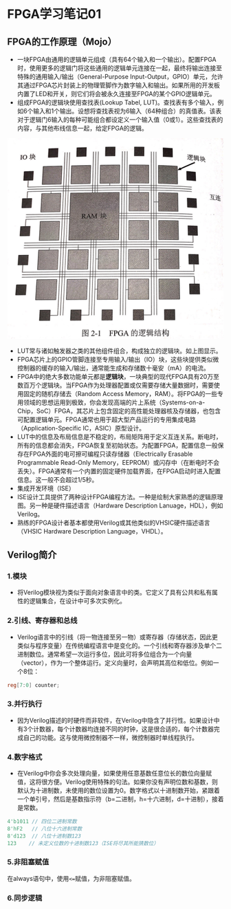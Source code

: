 # FPGA学习笔记01

## FPGA的工作原理（Mojo）

- 一块FPGA由通用的逻辑单元组成（具有64个输入和一个输出）。配置FPGA时，使用更多的逻辑门将这些通用的逻辑单元连接在一起，最终将输出连接至特殊的通用输入/输出（General-Purpose Input-Output，GPIO）单元，允许其通过FPGA芯片封装上的物理管脚作为数字输入和输出。如果所用的开发板内置了LED和开关，则它们将会被永久连接至FPGA的某个GPIO逻辑单元。
- 组成FPGA的逻辑块使用查找表(Lookup Tabel, LUT)。查找表有多个输入，例如6个输入和1个输出。设想将查找表视为6输入（64种组合）的真值表。该表对于逻辑门6输入的每种可能组合都设定义一个输入值（0或1）。这些查找表的内容，与其他布线信息一起，给定FPGA的逻辑。

<img src="img\FPGA逻辑结构.jpg" style="zoom:80%;" />

- LUT常与诸如触发器之类的其他组件组合，构成独立的逻辑块。如上图显示。
- FPGA芯片上的GPIO管脚连接至专用输入/输出（IO）块，这些块提供类似微控制器的缓存的输入/输出，通常能生成和存储数十毫安（mA）的电流。
- FPGA中的绝大多数功能单元都是**逻辑块**，一块典型的现代FPGA具有20万至数百万个逻辑块。当FPGA作为处理器配置或仅需要存储大量数据时，需要使用固定的随机存储去（Random Access Memory，RAM）。将FPGA的一些专用领域的思想运用到极致，你会发现高端的片上系统（Systems-on-a-Chip，SoC）FPGA，其芯片上包含固定的高性能处理器核及存储器，也包含可配置逻辑单元。FPGA通常也用于超大型产品运行的专用集成电路（Application-Specific IC，ASIC）原型设计。
- LUT中的信息及布局信息是不稳定的，布局矩阵用于定义互连关系。断电时，所有的信息都会消失，FPGA恢复至初始状态。为配置FPGA，配置信息一般保存在FPGA外面的电可擦可编程只读存储器（Electrically Erasable Programmable Read-Only Memory，EEPROM）或闪存中（在断电时不会丢失）。FPGA通常有一个内置的固定硬件加载界面，在FPGA启动时进入配置信息。这一般不会超过1/5秒。
- 集成开发环境（ISE）
- ISE设计工具提供了两种设计FPGA编程方法。一种是绘制大家熟悉的逻辑原理图。另一种是硬件描述语言（Hardware Description Lanuage，HDL），例如Verilog。
- 熟练的FPGA设计者基本都使用Verilog或其他类似的VHSIC硬件描述语言（VHSIC Hardware Description Language，VHDL）。

## Verilog简介

### 1.模块

- 将Verilog模块视为类似于面向对象语言中的类。它定义了具有公共和私有属性的逻辑集合，在设计中可多次实例化。

### 2.引线、寄存器和总线

- Verilog语言中的引线（将一物连接至另一物）或寄存器（存储状态，因此更类似与程序变量）在传统编程语言中是变化的。一个引线和寄存器涉及单个二进制数位。通常希望一次运行多位，因此可将多位组合为一个向量（vector），作为一个整体运行。定义向量时，会声明其高位和低位。例如一个8位：

```verilog
reg[7:0] counter;
```

### 3.并行执行

- 因为Verilog描述的时硬件而非软件，在Verilog中隐含了并行性。如果设计中有3个计数器，每个计数器均连接不同的时钟，这是很合适的，每个计数器完成自己的功能。这与使用微控制器不一样，微控制器时单线程执行。

### 4.数字格式

- 在Verilog中你会多次处理向量，如果使用任意基数任意位长的数位向量赋值，这将很方便。Verilog使用特殊的句法。如果你没有声明位数和基数，则默认为十进制数，未使用的数位设置为0。数字格式以十进制数开始，紧跟着一个单引号，然后是基数指示符（b=二进制，h=十六进制，d=十进制），接着是常数。

```Verilog
4'b1011 // 四位二进制常数
8'hF2   // 八位十六进制常数
8'd123  // 八位十进制数123
123    // 未定义位数的十进制数123（ISE将尽其所能猜数位）
```

### 5.非阻塞赋值

在always语句中，使用`<=`赋值，为非阻塞赋值。

### 6.同步逻辑

